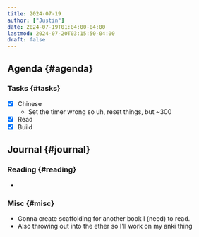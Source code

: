```yaml
---
title: 2024-07-19
author: ["Justin"]
date: 2024-07-19T01:04:00-04:00
lastmod: 2024-07-20T03:15:50-04:00
draft: false
---
```


<div class="outline-1 jvc">

## Agenda {#agenda}

<div class="outline-2 jvc">

### Tasks {#tasks}

-   [X] Chinese
    -   Set the timer wrong so uh, reset things, but ~300
-   [X] Read
-   [X] Build

</div>

</div>

<div class="outline-1 jvc">

## Journal {#journal}

<div class="outline-2 jvc">

### Reading {#reading}

-

</div>

<div class="outline-2 jvc">

### Misc {#misc}

-   Gonna create scaffolding for another book I (need) to read.
-   Also throwing out into the ether so I'll work on my anki thing

</div>

</div>
